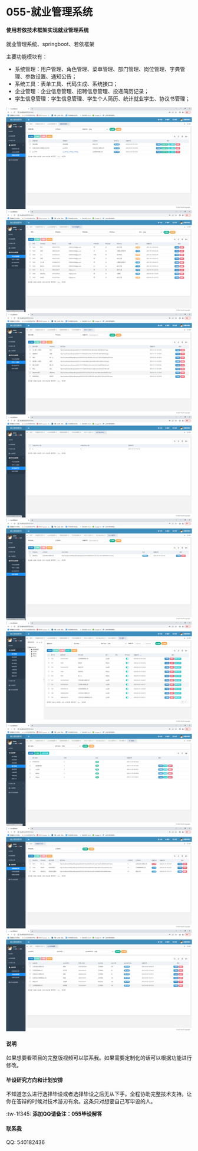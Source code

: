 # 055-就业管理系统

#### 使用若依技术框架实现就业管理系统
就业管理系统、springboot、若依框架

主要功能模块有：
- 系统管理：用户管理、角色管理、菜单管理、部门管理、岗位管理、字典管理、参数设置、通知公告；
- 系统工具：表单工具、代码生成、系统接口；
- 企业管理：企业信息管理、招聘信息管理、投递简历记录；
- 学生信息管理：学生信息管理、学生个人简历、统计就业学生、协议书管理；

![输入图片说明](1%20(1).png)
![输入图片说明](1%20(2).png)
![输入图片说明](1%20(3).png)
![输入图片说明](1%20(4).png)
![输入图片说明](1%20(5).png)
![输入图片说明](1%20(6).png)
![输入图片说明](1%20(7).png)
![输入图片说明](1%20(8).png)
![输入图片说明](1%20(9).png)

#### 说明
如果想要看项目的完整版视频可以联系我。如果需要定制化的话可以根据功能进行修改。

#### 毕设研究方向和计划安排
不知道怎么进行选择毕设或者选择毕设之后无从下手。全程协助完整技术支持。让你在答辩的时候对技术游刃有余。这条只对想要自己写毕设的人。

:tw-1f345: **添加QQ请备注：055毕设解答** 

#### 联系我
QQ: 540182436

